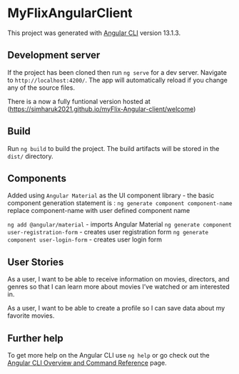 # MyFlixAngularClient

This project was generated with [Angular CLI](https://github.com/angular/angular-cli) version 13.1.3.

## Development server

If the project has been cloned then run `ng serve` for a dev server. Navigate to `http://localhost:4200/`. The app will automatically reload if you change any of the source files.

There is a now a fully funtional version hosted at (https://simharuk2021.github.io/myFlix-Angular-client/welcome)

## Build

Run `ng build` to build the project. The build artifacts will be stored in the `dist/` directory.

## Components

Added using `Angular Material` as the UI component library - the basic component generation statement is :
`ng generate component component-name` replace component-name with user defined component name

`ng add @angular/material` - imports Angular Material 
`ng generate component user-registration-form` - creates user registration form
`ng generate component user-login-form` - creates user login form

## User Stories

As a user, I want to be able to receive information on movies, directors, and genres so that I
can learn more about movies I’ve watched or am interested in.

As a user, I want to be able to create a profile so I can save data about my favorite movies.

## Further help

To get more help on the Angular CLI use `ng help` or go check out the [Angular CLI Overview and Command Reference](https://angular.io/cli) page.
